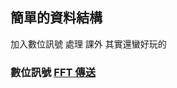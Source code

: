 ## 簡單的資料結構  
加入數位訊號 處理 課外 其實還蠻好玩的  
### 數位訊號 [FFT 傳送](http://www.cmlab.csie.ntu.edu.tw/cml/dsp/training/coding/transform/fft.html)  
